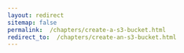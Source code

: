 ```yaml
---
layout: redirect
sitemap: false
permalink:  /chapters/create-a-s3-bucket.html
redirect_to:  /chapters/create-an-s3-bucket.html
---
```

